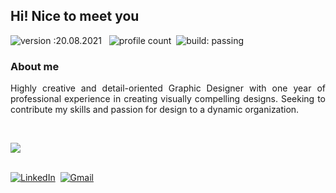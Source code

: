 ## Hi! Nice to meet you
  
![version :20.08.2021](https://img.shields.io/badge/version-20.08.2021-informational) &nbsp;
![profile count](https://komarev.com/ghpvc/?username=divyashreepalraj&color=red)&nbsp;
![build: passing](https://img.shields.io/badge/build-passing-success)

### About me

<p align="justify">
Highly creative and detail-oriented Graphic Designer with one year of professional experience in creating visually compelling designs. Seeking to contribute my skills and passion for design to a dynamic organization.  
</p>

<br>
<p align="start">
  <a href="https://skillicons.dev">
    <img src="https://skillicons.dev/icons?i=ps,ai,ae,xd,html,css" />
  </a>
</p>
<br>
<a href="https://www.linkedin.com/in/divyashreepalraj/"><img src="https://img.shields.io/badge/linkedin-%230077B5.svg?&style=for-the-badge&logo=linkedin&logoColor=white" alt="LinkedIn" /></a>&nbsp;
<a href="mailto:divyashreepalraj2001@gmail.com?subject=Refered%20From%20Git%20Profile"><img src="https://img.shields.io/badge/gmail-%23D14836.svg?&style=for-the-badge&logo=gmail&logoColor=white" alt="Gmail"/></a>&nbsp;

